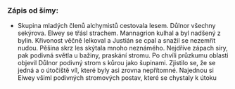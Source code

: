 ### Zápis od šímy:

- Skupina mladých členů alchymistů cestovala lesem. Důlnor všechny sekýrova. Elwey se třásl strachem. Mannagrion kulhal a byl nadšený z bylin. Křivonost věčně lelkoval a Justián se cpal a snažil se nezemřít nudou. Pěšina skrz les skýtala mnoho neznámého. Nejdříve zápach síry, pak podivná světla u bažiny, praskání stromu. Po chvíli průzkumu oblasti objevil Důlnor podivný strom s kůrou jako šupinami. Zjistilo se, že se jedná a o útočiště víl, které byly asi zrovna nepřítomné. Najednou si Eiwey všiml podivných stromových postav, které se chystaly k útoku